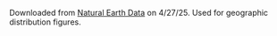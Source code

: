 Downloaded from [Natural Earth Data](https://www.naturalearthdata.com/http//www.naturalearthdata.com/download/110m/cultural/ne_110m_admin_0_sovereignty.zip) on 4/27/25. Used for geographic distribution figures.
